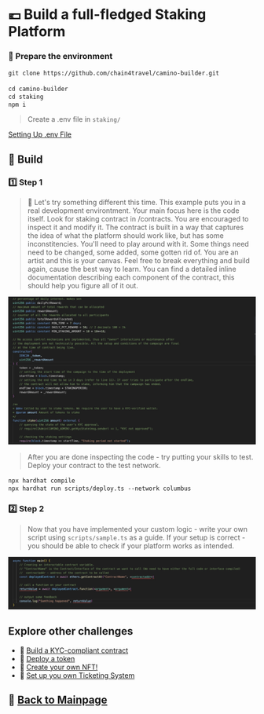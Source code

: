 # 💶 Build a full-fledged Staking Platform

### 🏁 Prepare the environment

```
git clone https://github.com/chain4travel/camino-builder.git

cd camino-builder
cd staking
npm i
```

> Create a .env file in `staking/`

[Setting Up .env File](../setup/README.md#setting-up-env-file)

## 🌳 Build

### 1️⃣ Step 1

> 🔧 Let's try something different this time. This example puts you in a real development environtment. Your main focus here is the code itself. Look for staking contract in /contracts. You are encouraged to inspect it and modify it. The contract is built in a way that captures the idea of what the platform should work like, but has some inconstitencies. You'll need to play around with it. Some things need need to be changed, some added, some gotten rid of. You are an artist and this is your canvas. Feel free to break everything and build again, cause the best way to learn.
You can find a detailed inline documentation describing each component of the contract, this should help you figure all of it out.

![image](https://github.com/juuroudojo/toolsReal/blob/main/images/Image%2031.08.2023%20at%2023.22.jpeg)

> After you are done inspecting the code - try putting your skills to test. Deploy your contract to the test network.

```
npx hardhat compile
npx hardhat run scripts/deploy.ts --network columbus
```

### 2️⃣ Step 2

> Now that you have implemented your custom logic - write your own script using `scripts/sample.ts` as a guide. If your setup is correct - you should be able to check if your platform works as intended.

![image](https://github.com/juuroudojo/toolsReal/blob/main/images/Image%2031.08.2023%20at%2023.41.jpeg)




## Explore other challenges
 - 🍇  [Build a KYC-compliant contract](https://github.com/chain4travel/camino-builder/tree/c4t/kyc)
 - 🥝  [Deploy a token](https://github.com/chain4travel/camino-builder/tree/c4t/token)
 - 🍓  [Create your own NFT!](https://github.com/chain4travel/camino-builder/tree/c4t/nft)
 - 🍍  [Set up you own Ticketing System](https://github.com/chain4travel/camino-builder/tree/c4t/token-gate/)


## 🎑 [Back to Mainpage](https://github.com/chain4travel/camino-builder)